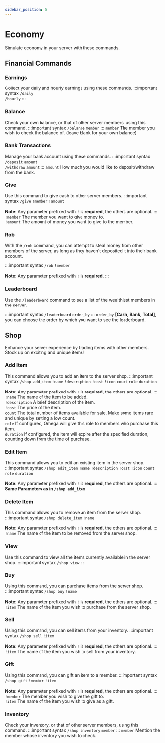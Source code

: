 ```yaml
---
sidebar_position: 5
---
```


# Economy
Simulate economy in your server with these commands.

## Financial Commands
### Earnings
Collect your daily and hourly earnings using these commands.
:::important syntax
`/daily`<br/>
`/hourly`
:::
### Balance
Check your own balance, or that of other server members, using this command.
:::important syntax
`/balance` `member`
:::
`member` The member you wish to check the balance of. (leave blank for your own balance)
### Bank Transactions
Manage your bank account using these commands.
:::important syntax
`/deposit` `amount`<br/>
`/withdraw` `amount`
:::
`amount` How much you would like to deposit/withdraw from the bank.
### Give
Use this command to give cash to other server members.
:::important syntax
`/give` `!member` `!amount`<br/><br/>
**Note**: Any parameter prefixed with **`!`** is **required**, the others are optional. 
:::
`!member` The member you want to give money to.<br/>
`!amount` The amount of money you want to give to the member.
### Rob
With the `/rob` command, you can attempt to steal money from other members of the server, as long as they haven't deposited it into their bank account.

:::important syntax
`/rob` `!member`<br/><br/>
**Note**: Any parameter prefixed with **`!`** is **required**.
:::

### Leaderboard
Use the `/leaderboard` command to see a list of the wealthiest members in the server.

:::important syntax
`/leaderboard` `order_by`
:::
`order_by` **[Cash, Bank, Total]**, you can choose the order by which you want to see the leaderboard.

## Shop
Enhance your server experience by trading items with other members. Stock up on exciting and unique items!

### Add Item
This command allows you to add an item to the server shop.
:::important syntax
`/shop add_item` `!name` `!description` `!cost` `!icon` `count` `role` `duration`<br/><br/>
**Note**: Any parameter prefixed with **`!`** is **required**, the others are optional. 
:::
`!name` The name of the item to be added.<br/>
`!description` A brief description of the item.<br/>
`!cost` The price of the item.<br/>
`count` The total number of items available for sale. Make some items rare and unique by setting a low count.<br/>
`role` If configured, Omega will give this role to members who purchase this item.<br/>
`duration` If configured, the item will expire after the specified duration, counting down from the time of purchase.

### Edit Item
This command allows you to edit an existing item in the server shop.
:::important syntax
`/shop edit_item` `!name` `!description` `!cost` `!icon` `count` `role` `duration`<br/><br/>
**Note**: Any parameter prefixed with **`!`** is **required**, the others are optional. 
:::
**Same Parameters as in `/shop add_item`**

### Delete Item
This command allows you to remove an item from the server shop.
:::important syntax
`/shop delete_item` `!name`<br/><br/>
**Note**: Any parameter prefixed with **`!`** is **required**, the others are optional. 
:::
`!name` The name of the item to be removed from the server shop.

### View
Use this command to view all the items currently available in the server shop.
:::important syntax
`/shop view`
:::

### Buy
Using this command, you can purchase items from the server shop.
:::important syntax
`/shop buy` `!name`<br/><br/>
**Note**: Any parameter prefixed with **`!`** is **required**, the others are optional. 
:::
`!item` The name of the item you wish to purchase from the server shop.

### Sell
Using this command, you can sell items from your inventory.
:::important syntax
`/shop sell` `!item`<br/><br/>
**Note**: Any parameter prefixed with **`!`** is **required**, the others are optional. 
:::
`!item` The name of the item you wish to sell from your inventory.
### Gift
Using this command, you can gift an item to a member.
:::important syntax
`/shop gift` `!member` `!item`<br/><br/>
**Note**: Any parameter prefixed with **`!`** is **required**, the others are optional. 
:::
`!member` The member you wish to give the gift to.<br/>
`!item` The name of the item you wish to give as a gift.
### Inventory
Check your inventory, or that of other server members, using this command.
:::important syntax
`/shop inventory` `member`
:::
`member` Mention the member whose inventory you wish to check.

